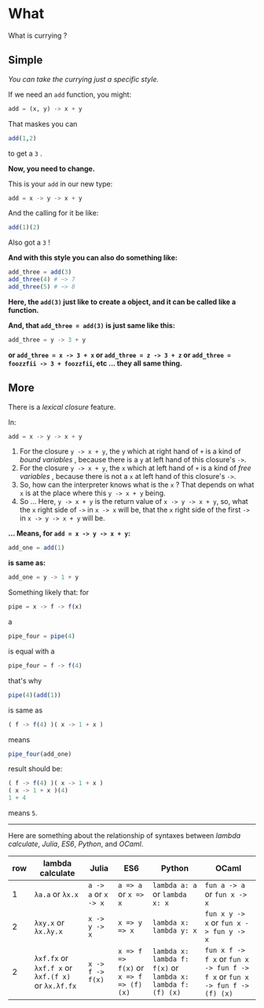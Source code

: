 
# What

What is currying ?

## Simple

*You can take the currying just a specific style.*

If we need an `add` function, you might: 

~~~ julia
add = (x, y) -> x + y
~~~

That maskes you can 

~~~ julia
add(1,2)
~~~

to get a `3` .

**Now, you need to change.**

This is your `add` in our new type: 

~~~ julia
add = x -> y -> x + y
~~~

And the calling for it be like: 

~~~ julia
add(1)(2)
~~~

Also got a `3` !

**And with this style you can also do something like:** 

~~~ julia
add_three = add(3)
add_three(4) # ~> 7
add_three(5) # ~> 8
~~~

**Here, the `add(3)` just like to create a object, and it can be called like a function.**

**And, that `add_three = add(3)` is just same like this:** 

~~~ julia
add_three = y -> 3 + y
~~~

**or `add_three = x -> 3 + x` or `add_three = z -> 3 + z` or `add_three = foozzfii -> 3 + foozzfii`, etc ... they all same thing.**

## More

There is a *lexical closure* feature.

In: 

~~~ julia
add = x -> y -> x + y
~~~

1. For the closure `y -> x + y`, the `y` which at right hand of `+` is a kind of *bound variables* , because there is a `y` at left hand of this closure's `->`.
2. For the closure `y -> x + y`, the `x` which at left hand of `+` is a kind of *free variables* , because there is not a `x` at left hand of this closure's `->`.
3. So, how can the interpreter knows what is the `x` ? That depends on what `x` is at the place where this `y -> x + y` being.
4. So ... Here, `y -> x + y` is the return value of `x -> y -> x + y`, so, what the `x` right side of `->` in `x -> x` will be, that the `x` right side of the first `->` in `x -> y -> x + y` will be.

**... Means, for `add = x -> y -> x + y`:** 

~~~ julia
add_one = add(1)
~~~

**is same as:** 

~~~ julia
add_one = y -> 1 + y
~~~

Something likely that: for 

~~~ julia
pipe = x -> f -> f(x)
~~~

a 

~~~ julia
pipe_four = pipe(4)
~~~

is equal with a 

~~~ julia
pipe_four = f -> f(4)
~~~

that's why 

~~~ julia
pipe(4)(add(1))
~~~

is same as 

~~~ julia
( f -> f(4) )( x -> 1 + x )
~~~

means 

~~~ julia
pipe_four(add_one)
~~~

result should be: 

~~~ julia
( f -> f(4) )( x -> 1 + x )
( x -> 1 + x )(4)
1 + 4
~~~

means `5`.

--------

Here are something about the relationship of syntaxes between *lambda calculate*, *Julia*, *ES6*, *Python*, and *OCaml*.

| row | lambda calculate | Julia | ES6 | Python | OCaml |
| --- | ---------------- | ----- | --- | ------ | ----- |
|  1  | `λa.a` or `λx.x` | `a -> a` or `x -> x` | `a => a` or `x => x` | `lambda a: a` or `lambda x: x` | `fun a -> a` or `fun x -> x` |
|  2  | `λxy.x` or `λx.λy.x` | `x -> y -> x` | `x => y => x` | `lambda x: lambda y: x` | `fun x y -> x` or `fun x -> fun y -> x` |
|  2  | `λxf.fx` or `λxf.f x` or `λxf.(f x)` or `λx.λf.fx` | `x -> f -> f(x)` | `x => f => f(x)` or `x => f => (f) (x)` | `lambda x: lambda f: f(x)` or `lambda x: lambda f: (f) (x)` | `fun x f -> f x` or `fun x -> fun f -> f x` or `fun x -> fun f -> (f) (x)` |







